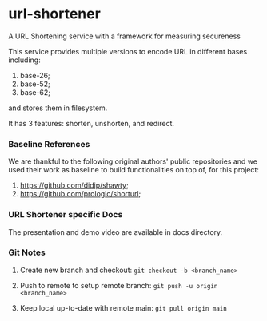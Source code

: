 # url-shortener
A URL Shortening service with a framework for measuring secureness

This service provides multiple versions to encode URL in different bases including:
1. base-26;
2. base-52;
3. base-62;

and stores them in filesystem.

It has 3 features: shorten, unshorten, and redirect.


### Baseline References

We are thankful to the following original authors' public repositories
and we used their work as baseline to build functionalities on top of,
for this project:
1. https://github.com/didip/shawty;
2. https://github.com/prologic/shorturl;


### URL Shortener specific Docs
The presentation and demo video are available in docs directory.


### Git Notes

1. Create new branch and checkout: `git checkout -b <branch_name>`

2. Push to remote to setup remote branch: `git push -u origin <branch_name>`

3. Keep local up-to-date with remote main: `git pull origin main`
